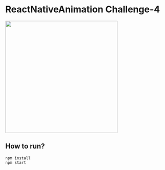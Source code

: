 # ReactNativeAnimation Challenge-4

<img src="https://user-images.githubusercontent.com/7335120/34905118-763c0246-f878-11e7-9c79-2623dc54a495.gif" width="350">

## How to run?

```
npm install
npm start
```
